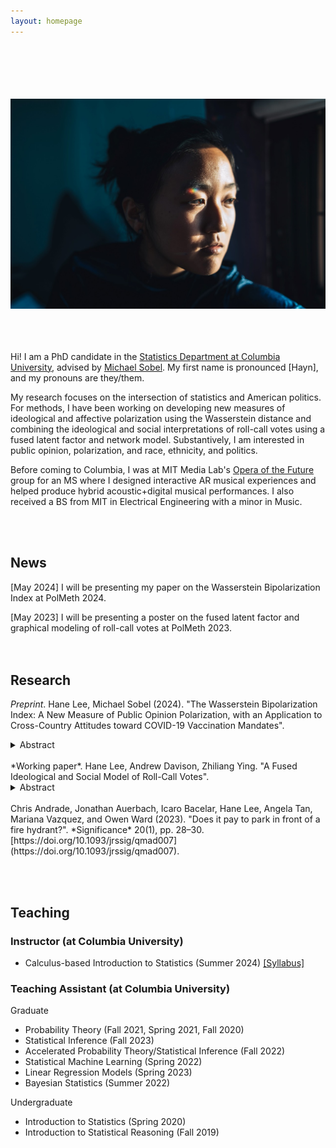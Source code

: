 ```yaml
---
layout: homepage
---
```

 <br> <br> <br>  <br>  <br>
![prof_pic](prof_pic.jpg)  
<br><br> <br> 

Hi! I am a PhD candidate in the [Statistics Department at Columbia University](https://stat.columbia.edu/), advised by [Michael Sobel](https://scholar.google.com/citations?user=cuKCFmcAAAAJ&hl=en). My first name is pronounced [Hayn], and my pronouns are they/them.

My research focuses on the intersection of statistics and American politics. For methods, I have been working on developing new measures of ideological and affective polarization using the Wasserstein distance and combining the ideological and social interpretations of roll-call votes using a fused latent factor and network model. Substantively, I am interested in public opinion, polarization, and race, ethnicity, and politics.

Before coming to Columbia, I was at MIT Media Lab's [Opera of the Future](https://www.media.mit.edu/groups/opera-of-the-future/overview/) group for an MS where I designed interactive AR musical experiences and helped produce hybrid acoustic+digital musical performances. I also received a BS from MIT in Electrical Engineering with a minor in Music.

 <br>  <br>

## News

[May 2024] I will be presenting my paper on the Wasserstein Bipolarization Index at PolMeth 2024.

[May 2023] I will be presenting a poster on the fused latent factor and graphical modeling of roll-call votes at PolMeth 2023.
 <br> <br> <br>


## Research
 *Preprint*. Hane Lee, Michael Sobel (2024). "The Wasserstein Bipolarization Index: A New Measure of Public Opinion Polarization, with an Application to Cross-Country Attitudes toward COVID-19 Vaccination Mandates".
<details>
  <summary>Abstract</summary>
  Although the topic of opinion polarization receives much attention from the media, public opinion researchers and political scientists, the phenomenon itself has not been adequately characterized in either the lay or academic literature.  To study opinion polarization among the public, researchers compare the distributions of respondents to survey questions or track the distribution of responses to a question over time using ad-hoc methods and measures such as visual comparisons, variances, and bimodality coefficients. To remedy this situation, we build on the axiomatic approach in the economics literature on income bipolarization, specifying key properties a measure of bipolarization should satisfy: in particular, it should increase as the distribution spreads away from a center toward the poles and/or as clustering below or above this center increases.  We then show that measures of bipolarization used in public opinion research fail to satisfy one or more of these axioms. Next, we propose a p-Wasserstein polarization index that satisfies the axioms we set forth. Our index measures the dissimilarity between an observed distribution and a distribution with all the mass clustered on the lower and upper endpoints of the scale. We use our index to examine bipolarization in attitudes toward governmental COVID-19 vaccine mandates across 11 countries, finding the U.S and U.K are most polarized, China, France and India the least polarized, while the others (Brazil, Australia, Columbia, Canada, Italy, Spain) occupy an intermediate position.
</details>
<br>
 *Working paper*. Hane Lee, Andrew Davison, Zhiliang Ying. "A Fused Ideological and Social Model of Roll-Call Votes".
 <details>
  <summary>Abstract</summary>
  Political scientists have prioritized ideology as the main driving force of roll-call votes, both in theory and methods. However, legislators have complex motivations, and ideological models alone do not sufficiently explain all variation in votes. Many studies have attempted to study the social motivations behind roll call votes using networks, but these social networks disregard ideology and attribute all variation votes to a single source of social ties, such as cosponsorship or shared committee membership. We propose to empirically integrate the two approaches through a fused latent factor and social network model that primarily attributes the variation among votes to latent factors and the remaining variation not explained by the latent factors to a social network. We apply our model to the 101st Senate and find that 1) the model successfully decomposes ideology and social ties, and 2) the social network captures a complex combination of social ties, integrating multiple social networks that were previously studied.
</details>


<br>
Chris Andrade, Jonathan Auerbach, Icaro Bacelar, Hane Lee, Angela Tan, Mariana Vazquez, and Owen Ward (2023). "Does it pay to park in front of a fire hydrant?". *Significance* 20(1), pp. 28–30. [https://doi.org/10.1093/jrssig/qmad007](https://doi.org/10.1093/jrssig/qmad007).

<br> <br>

## Teaching
### Instructor (at Columbia University)
- Calculus-based Introduction to Statistics (Summer 2024) [[Syllabus]](assets/files/S1201_syllabus.pdf)

### Teaching Assistant (at Columbia University)

Graduate

- Probability Theory (Fall 2021, Spring 2021, Fall 2020)
- Statistical Inference (Fall 2023)
- Accelerated Probability Theory/Statistical Inference (Fall 2022)
- Statistical Machine Learning (Spring 2022)
- Linear Regression Models (Spring 2023)
- Bayesian Statistics (Summer 2022)

Undergraduate

- Introduction to Statistics (Spring 2020)
- Introduction to Statistical Reasoning (Fall 2019)

<!-- {% include_relative _includes/publications.md %} -->

<!-- {% include_relative _includes/services.md %} -->
